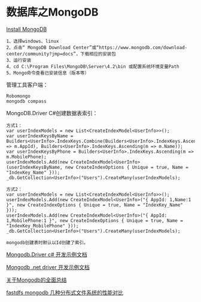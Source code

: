 # 数据库之MongoDB

[Install MongoDB](https://docs.mongodb.com/manual/installation/)
```
1、选择windows、linux
2、点击“ MongoDB Download Center”或“https://www.mongodb.com/download-center/community?jmp=docs”，下载相应的安装包
3、运行安装
4、cd C:\Program Files\MongoDB\Server\4.2\bin 或配置系统环境变量Path
5、Mongo命令查看已安装信息（版本等）
```

管理工具客户端：
```
Robomongo
mongodb compass
```

MongoDB.Driver C#创建数据表索引：
```
方式1：
var userIndexModels = new List<CreateIndexModel<UserInfo>>();
var userIndexKeysByName = Builders<UserInfo>.IndexKeys.Combine(Builders<UserInfo>.IndexKeys.Ascending(m => m.AppId), Builders<UserInfo>.IndexKeys.Ascending(m => m.Name));
var userIndexKeysByPhone = Builders<UserInfo>.IndexKeys.Ascending(m => m.MobilePhone);
userIndexModels.Add(new CreateIndexModel<UserInfo>(userIndexKeysByName, new CreateIndexOptions { Unique = true, Name = "IndexKey_Name" }));
_db.GetCollection<UserInfo>("Users").CreateMany(userIndexModels);

方式2：
var userIndexModels = new List<CreateIndexModel<UserInfo>>();
userIndexModels.Add(new CreateIndexModel<UserInfo>("{ AppId: 1,Name:1 }", new CreateIndexOptions { Unique = true, Name = "IndexKey_Name" }));
userIndexModels.Add(new CreateIndexModel<UserInfo>("{ AppId: 1,MobilePhone:1 }", new CreateIndexOptions { Unique = true, Name = "IndexKey_MobilePhone" }));
_db.GetCollection<UserInfo>("Users").CreateMany(userIndexModels);

mongodb创建表时默认以Id创建了索引。

```

[Mongodb.Driver c# 开发示例文档](http://mongodb.github.io/mongo-csharp-driver/1.11/driver/)

[Mongodb .net driver 开发示例文档](http://mongodb.github.io/mongo-csharp-driver/2.4/getting_started/quick_tour/)

[关于Mongodb的全面总结](https://www.jianshu.com/p/7f4b8a97ecf0)

[fastdfs mongodb 几种分布式文件系统的性能对比](https://www.fuwuqizhijia.com/mongodb/201703/16550.html)